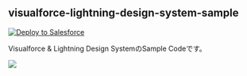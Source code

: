 ## visualforce-lightning-design-system-sample
<a href="https://login.salesforce.com/packaging/installPackage.apexp?p0=04t28000000MWNS">
  <img alt="Deploy to Salesforce"
       src="https://raw.githubusercontent.com/afawcett/githubsfdeploy/master/src/main/webapp/resources/img/deploy.png">
</a>

<p>Visualforce &amp; Lightning Design SystemのSample Codeです。</p>
<img src="http://f.st-hatena.com/images/fotolife/t/tyoshikawa1106/20150827/20150827062222.png" />
